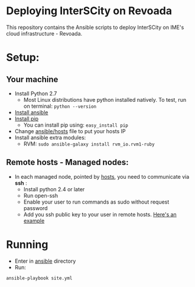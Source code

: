 # Deploying InterSCity on Revoada

This repository contains the Ansible scripts to deploy InterSCity on IME's cloud
infrastructure - Revoada.

# Setup:

## Your machine

* Install Python 2.7
  * Most Linux distributions have python installed natively. To test, 
  run on terminal: ```python --version```
* [Install ansible](http://docs.ansible.com/ansible/intro_installation.html)
* [Install pip](https://pip.pypa.io/en/stable/installing/)
  * You can install pip using: ```easy_install pip```
* Change [ansible/hosts](ansible/hosts) file to put your hosts IP
* Install ansible extra modules:
  * RVM: `sudo ansible-galaxy install rvm_io.rvm1-ruby`

## Remote hosts - Managed nodes:

* In each managed node, pointed by [hosts](ansible/hosts), you need to
communicate via **ssh** :
  * Install python 2.4 or later
  * Run open-ssh
  * Enable your user to run commands as sudo without request password
  * Add you ssh public key to your user in remote hosts. [Here's an
  example](https://www.digitalocean.com/community/tutorials/how-to-configure-ssh-key-based-authentication-on-a-linux-server)

# Running

* Enter in [ansible](ansible) directory
* Run:
```sh
ansible-playbook site.yml
```
